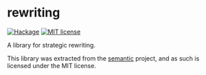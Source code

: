 # rewriting

[![Hackage](https://img.shields.io/hackage/v/rewriting.svg)](https://hackage.haskell.org/package/rewriting)
[![MIT license](https://img.shields.io/badge/license-MIT-blue.svg)](LICENSE)

A library for strategic rewriting.

This library was extracted from the [semantic](https://github.com/github/semantic) project, and as such is licensed under the MIT license.
